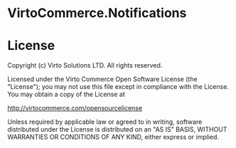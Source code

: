 # VirtoCommerce.Notifications

# License
Copyright (c) Virto Solutions LTD.  All rights reserved.

Licensed under the Virto Commerce Open Software License (the "License"); you
may not use this file except in compliance with the License. You may
obtain a copy of the License at

http://virtocommerce.com/opensourcelicense

Unless required by applicable law or agreed to in writing, software
distributed under the License is distributed on an "AS IS" BASIS,
WITHOUT WARRANTIES OR CONDITIONS OF ANY KIND, either express or
implied.
